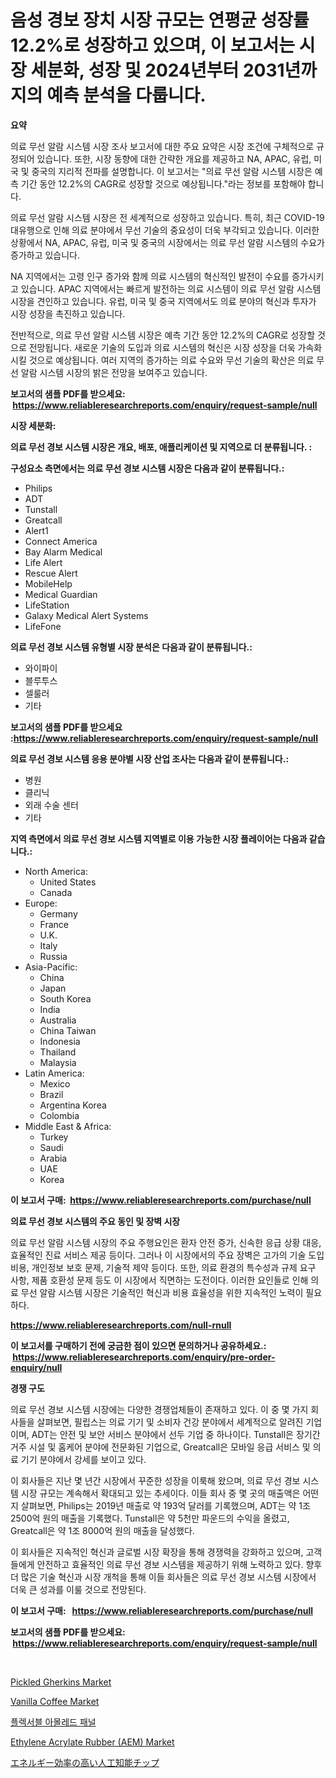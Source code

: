 <p><h1>음성 경보 장치 시장 규모는 연평균 성장률 12.2%로 성장하고 있으며, 이 보고서는 시장 세분화, 성장 및 2024년부터 2031년까지의 예측 분석을 다룹니다.</h1></p><p><strong>요약</strong></p>
<p><p>의료 무선 알람 시스템 시장 조사 보고서에 대한 주요 요약은 시장 조건에 구체적으로 규정되어 있습니다. 또한, 시장 동향에 대한 간략한 개요를 제공하고 NA, APAC, 유럽, 미국 및 중국의 지리적 전파를 설명합니다. 이 보고서는 "의료 무선 알람 시스템 시장은 예측 기간 동안 12.2%의 CAGR로 성장할 것으로 예상됩니다."라는 정보를 포함해야 합니다.</p><p>의료 무선 알람 시스템 시장은 전 세계적으로 성장하고 있습니다. 특히, 최근 COVID-19 대유행으로 인해 의료 분야에서 무선 기술의 중요성이 더욱 부각되고 있습니다. 이러한 상황에서 NA, APAC, 유럽, 미국 및 중국의 시장에서는 의료 무선 알람 시스템의 수요가 증가하고 있습니다.</p><p>NA 지역에서는 고령 인구 증가와 함께 의료 시스템의 혁신적인 발전이 수요를 증가시키고 있습니다. APAC 지역에서는 빠르게 발전하는 의료 시스템이 의료 무선 알람 시스템 시장을 견인하고 있습니다. 유럽, 미국 및 중국 지역에서도 의료 분야의 혁신과 투자가 시장 성장을 촉진하고 있습니다.</p><p>전반적으로, 의료 무선 알람 시스템 시장은 예측 기간 동안 12.2%의 CAGR로 성장할 것으로 전망됩니다. 새로운 기술의 도입과 의료 시스템의 혁신은 시장 성장을 더욱 가속화시킬 것으로 예상됩니다. 여러 지역의 증가하는 의료 수요와 무선 기술의 확산은 의료 무선 알람 시스템 시장의 밝은 전망을 보여주고 있습니다.</p></p>
<p><strong>보고서의 샘플 PDF를 받으세요: &nbsp;<a href="https://www.reliableresearchreports.com/enquiry/request-sample/null">https://www.reliableresearchreports.com/enquiry/request-sample/null</a></strong></p>
<p><strong>시장 세분화:</strong></p>
<p><strong> 의료 무선 경보 시스템 시장은 개요, 배포, 애플리케이션 및 지역으로 더 분류됩니다. :</strong></p>
<p><strong>구성요소 측면에서는 의료 무선 경보 시스템 시장은 다음과 같이 분류됩니다.:</strong></p>
<p><ul><li>Philips</li><li>ADT</li><li>Tunstall</li><li>Greatcall</li><li>Alert1</li><li>Connect America</li><li>Bay Alarm Medical</li><li>Life Alert</li><li>Rescue Alert</li><li>MobileHelp</li><li>Medical Guardian</li><li>LifeStation</li><li>Galaxy Medical Alert Systems</li><li>LifeFone</li></ul></p>
<p><strong> 의료 무선 경보 시스템 유형별 시장 분석은 다음과 같이 분류됩니다.:</strong></p>
<p><ul><li>와이파이</li><li>블루투스</li><li>셀룰러</li><li>기타</li></ul></p>
<p><strong>보고서의 샘플 PDF를 받으세요 :<a href="https://www.reliableresearchreports.com/enquiry/request-sample/null">https://www.reliableresearchreports.com/enquiry/request-sample/null</a></strong></p>
<p><strong> 의료 무선 경보 시스템 응용 분야별 시장 산업 조사는 다음과 같이 분류됩니다.:</strong></p>
<p><ul><li>병원</li><li>클리닉</li><li>외래 수술 센터</li><li>기타</li></ul></p>
<p><strong>지역 측면에서 의료 무선 경보 시스템 지역별로 이용 가능한 시장 플레이어는 다음과 같습니다.:</strong></p>
<p><ul>
    <li>
        North America:
        <ul>
            <li>United States</li>
            <li>Canada</li>
        </ul>
    </li>
    <li>
        Europe:
        <ul>
            <li>Germany</li>
            <li>France</li>
            <li>U.K.</li>
            <li>Italy</li>
            <li>Russia</li>
        </ul>
    </li>
    <li>
        Asia-Pacific:
        <ul>
            <li>China</li>
            <li>Japan</li>
            <li>South Korea</li>
            <li>India</li>
            <li>Australia</li>
            <li>China Taiwan</li>
            <li>Indonesia</li>
            <li>Thailand</li>
            <li>Malaysia</li>
        </ul>
    </li>
    <li>
        Latin America:
        <ul>
            <li>Mexico</li>
            <li>Brazil</li>
            <li>Argentina Korea</li>
            <li>Colombia</li>
        </ul>
    </li>
    <li>
        Middle East & Africa:
        <ul>
            <li>Turkey</li>
            <li>Saudi</li>
            <li>Arabia</li>
            <li>UAE</li>
            <li>Korea</li>
        </ul>
    </li>
    </ul></p>
<p><strong>이 보고서 구매: &nbsp;<a href="https://www.reliableresearchreports.com/purchase/null">https://www.reliableresearchreports.com/purchase/null</a></strong></p>
<p><strong>의료 무선 경보 시스템의 주요 동인 및 장벽 시장</strong></p>
<p><p>의료 무선 알람 시스템 시장의 주요 주행요인은 환자 안전 증가, 신속한 응급 상황 대응, 효율적인 진료 서비스 제공 등이다. 그러나 이 시장에서의 주요 장벽은 고가의 기술 도입 비용, 개인정보 보호 문제, 기술적 제약 등이다. 또한, 의료 환경의 특수성과 규제 요구 사항, 제품 호환성 문제 등도 이 시장에서 직면하는 도전이다. 이러한 요인들로 인해 의료 무선 알람 시스템 시장은 기술적인 혁신과 비용 효율성을 위한 지속적인 노력이 필요하다.</p></p>
<p><strong><a href="https://www.reliableresearchreports.com/null-rnull">https://www.reliableresearchreports.com/null-rnull</a></strong></p>
<p><strong>이 보고서를 구매하기 전에 궁금한 점이 있으면 문의하거나 공유하세요.: &nbsp;<a href="https://www.reliableresearchreports.com/enquiry/pre-order-enquiry/null">https://www.reliableresearchreports.com/enquiry/pre-order-enquiry/null</a></strong></p>
<p><strong>경쟁 구도</strong></p>
<p><p>의료 무선 경보 시스템 시장에는 다양한 경쟁업체들이 존재하고 있다. 이 중 몇 가지 회사들을 살펴보면, 필립스는 의료 기기 및 소비자 건강 분야에서 세계적으로 알려진 기업이며, ADT는 안전 및 보안 서비스 분야에서 선두 기업 중 하나이다. Tunstall은 장기간 거주 시설 및 홈케어 분야에 전문화된 기업으로, Greatcall은 모바일 응급 서비스 및 의료 기기 분야에서 강세를 보이고 있다. </p><p>이 회사들은 지난 몇 년간 시장에서 꾸준한 성장을 이룩해 왔으며, 의료 무선 경보 시스템 시장 규모는 계속해서 확대되고 있는 추세이다. 이들 회사 중 몇 곳의 매출액은 어떤지 살펴보면, Philips는 2019년 매출로 약 193억 달러를 기록했으며, ADT는 약 1조 2500억 원의 매출을 기록했다. Tunstall은 약 5천만 파운드의 수익을 올렸고, Greatcall은 약 1조 8000억 원의 매출을 달성했다.</p><p>이 회사들은 지속적인 혁신과 글로벌 시장 확장을 통해 경쟁력을 강화하고 있으며, 고객들에게 안전하고 효율적인 의료 무선 경보 시스템을 제공하기 위해 노력하고 있다. 향후 더 많은 기술 혁신과 시장 개척을 통해 이들 회사들은 의료 무선 경보 시스템 시장에서 더욱 큰 성과를 이룰 것으로 전망된다.</p></p>
<p><strong>이 보고서 구매: &nbsp; <a href="https://www.reliableresearchreports.com/purchase/null">https://www.reliableresearchreports.com/purchase/null</a></strong></p>
<p><strong>보고서의 샘플 PDF를 받으세요: &nbsp;<a href="https://www.reliableresearchreports.com/enquiry/request-sample/null">https://www.reliableresearchreports.com/enquiry/request-sample/null</a></strong><strong></strong></p>
<p>&nbsp;</p>
<p><p><a href="https://issuu.com/reportprime-2/docs/pickled-gherkins-market-size-2030.pptx">Pickled Gherkins Market</a></p><p><a href="https://issuu.com/reportprime-2/docs/vanilla-coffee-market-size-2030.pptx">Vanilla Coffee Market</a></p><p><a href="https://github.com/sammyUltyylrich9067856/Market-Research-Report-List-2/blob/main/9160117122388.md">플렉서블 아몰레드 패널</a></p><p><a href="https://github.com/FassouRP/Market-Research-Report-List-4/blob/main/ethylene-acrylate-rubber-aem-market.md">Ethylene Acrylate Rubber (AEM) Market</a></p><p><a href="https://github.com/lrlmopnhwd79300/Market-Research-Report-List-2/blob/main/7940801122906.md">エネルギー効率の高い人工知能チップ</a></p></p>